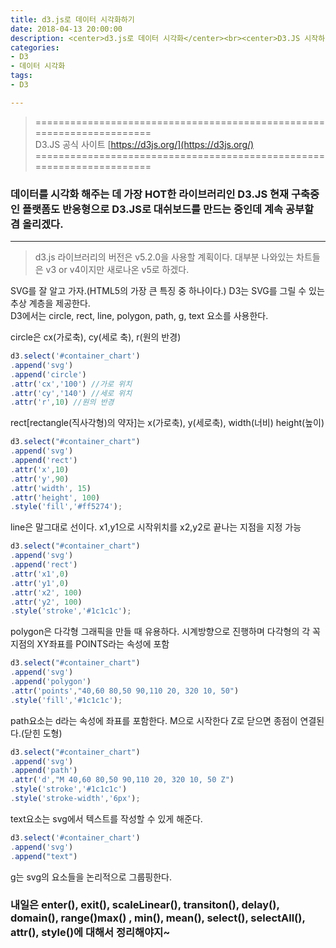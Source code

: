 ```yaml
---
title: d3.js로 데이터 시각화하기
date: 2018-04-13 20:00:00
description: <center>d3.js로 데이터 시각화</center><br><center>D3.JS 시작하기</center>
categories:
- D3
- 데이터 시각화
tags:
- D3

---
```


>  ======================================================================<br>
   D3.JS 공식 사이트 [https://d3js.org/](https://d3js.org/)  
   ======================================================================

### 데이터를 시각화 해주는 데 가장 HOT한 라이브러리인 D3.JS 현재 구축중인 플랫폼도 반응형으로 D3.JS로 대쉬보드를 만드는 중인데 계속 공부할 겸 올리겠다.
---

> d3.js 라이브러리의 버전은 v5.2.0을 사용할 계획이다. 대부분 나와있는 차트들은 v3 or v4이지만 새로나온 v5로 하겠다.

SVG를 잘 알고 가자.(HTML5의 가장 큰 특징 중 하나이다.)
D3는 SVG를 그릴 수 있는 추상 계층을 제공한다.  
D3에서는 circle, rect, line, polygon, path, g, text 요소를 사용한다.

circle은 cx(가로축), cy(세로 축), r(원의 반경)

```javascript
d3.select('#container_chart')
.append('svg')
.append('circle')
.attr('cx','100') //가로 위치
.attr('cy','140') //세로 위치
.attr('r',10) //원의 반경
```
rect[rectangle(직사각형)의 약자]는  x(가로축), y(세로축), width(너비) height(높이)
```javascript
d3.select("#container_chart")
.append('svg')
.append('rect')
.attr('x',10)
.attr('y',90)
.attr('width', 15)
.attr('height', 100)
.style('fill','#ff5274');
```

line은 말그대로 선이다. x1,y1으로 시작위치를 x2,y2로 끝나는 지점을 지정 가능

```javascript
d3.select("#container_chart")
.append('svg')
.append('rect')
.attr('x1',0)
.attr('y1',0)
.attr('x2', 100)
.attr('y2', 100)
.style('stroke','#1c1c1c');
```

polygon은 다각형 그래픽을 만들 때 유용하다.
시계방향으로 진행하며 다각형의 각 꼭지점의 XY좌표를 POINTS라는 속성에 포함
```javascript
d3.select("#container_chart")
.append('svg')
.append('polygon')
.attr('points',"40,60 80,50 90,110 20, 320 10, 50")
.style('fill','#1c1c1c');
```

path요소는 d라는 속성에 좌표를 포함한다.
M으로 시작한다
Z로 닫으면 종점이 연결된다.(닫힌 도형)
```javascript
d3.select("#container_chart")
.append('svg')
.append('path')
.attr('d',"M 40,60 80,50 90,110 20, 320 10, 50 Z")
.style('stroke','#1c1c1c')
.style('stroke-width','6px');
```

text요소는 svg에서 텍스트를 작성할 수 있게 해준다.
```javascript
d3.select('#container_chart')
.append('svg')
.append("text")
```

g는 svg의 요소들을 논리적으로 그룹핑한다.

### 내일은 enter(), exit(), scaleLinear(), transiton(), delay(), domain(), range()max() , min(), mean(), select(), selectAll(), attr(), style()에 대해서 정리해야지~


